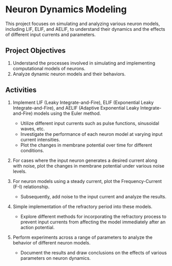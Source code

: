 # Neuron Dynamics Modeling
This project focuses on simulating and analyzing various neuron models, including LIF, ELIF, and AELIF, to understand their dynamics and the effects of different input currents and parameters.

## Project Objectives
1. Understand the processes involved in simulating and implementing computational models of neurons.
2. Analyze dynamic neuron models and their behaviors.

## Activities
1. Implement LIF (Leaky Integrate-and-Fire), ELIF (Exponential Leaky Integrate-and-Fire), and AELIF (Adaptive Exponential Leaky Integrate-and-Fire) models using the Euler method. 
   - Utilize different input currents such as pulse functions, sinusoidal waves, etc. 
   - Investigate the performance of each neuron model at varying input current intensities.
   - Plot the changes in membrane potential over time for different conditions.
   
2. For cases where the input neuron generates a desired current along with noise, plot the changes in membrane potential under various noise levels.

3. For neuron models using a steady current, plot the Frequency-Current (F-I) relationship.
   - Subsequently, add noise to the input current and analyze the results.

4. Simple implementation of the refractory period into these models.
   - Explore different methods for incorporating the refractory process to prevent input currents from affecting the model immediately after an action potential.

5. Perform experiments across a range of parameters to analyze the behavior of different neuron models.
   - Document the results and draw conclusions on the effects of various parameters on neuron dynamics.

